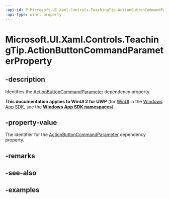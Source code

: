 ```yaml
---
-api-id: P:Microsoft.UI.Xaml.Controls.TeachingTip.ActionButtonCommandParameterProperty
-api-type: winrt property
---
```


# Microsoft.UI.Xaml.Controls.TeachingTip.ActionButtonCommandParameterProperty

<!--
public static Windows.UI.Xaml.DependencyProperty ActionButtonCommandParameterProperty { get; }
-->

## -description

Identifies the [ActionButtonCommandParameter](teachingtip_actionbuttoncommandparameter.md) dependency property.

**This documentation applies to WinUI 2 for UWP** (for [WinUI](/windows/apps/winui/winui3/) in the [Windows App SDK](/windows/apps/windows-app-sdk/), see the **[Windows App SDK namespaces](/windows/windows-app-sdk/api/winrt/)**).

## -property-value

The identifier for the [ActionButtonCommandParameter](teachingtip_actionbuttoncommandparameter.md) dependency property.

## -remarks

## -see-also

## -examples


